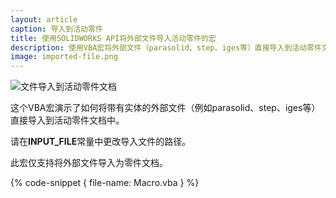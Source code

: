 ```yaml
---
layout: article
caption: 导入到活动零件
title: 使用SOLIDWORKS API将外部文件导入活动零件的宏
description: 使用VBA宏将外部文件（parasolid、step、iges等）直接导入到活动零件文档中的SOLIDWORKS API
image: imported-file.png
---
```

![文件导入到活动零件文档](imported-file.png)

这个VBA宏演示了如何将带有实体的外部文件（例如parasolid、step、iges等）直接导入到活动零件文档中。

请在**INPUT_FILE**常量中更改导入文件的路径。

此宏仅支持将外部文件导入为零件文档。

{% code-snippet { file-name: Macro.vba } %}